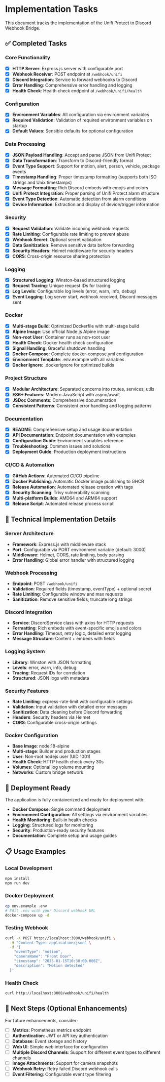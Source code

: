 # Implementation Tasks

This document tracks the implementation of the Unifi Protect to Discord Webhook Bridge.

## ✅ Completed Tasks

### Core Functionality

- [x] **HTTP Server**: Express.js server with configurable port
- [x] **Webhook Receiver**: POST endpoint at `/webhook/unifi`
- [x] **Discord Integration**: Service to forward webhooks to Discord
- [x] **Error Handling**: Comprehensive error handling and logging
- [x] **Health Check**: Health check endpoint at `/webhook/unifi/health`

### Configuration

- [x] **Environment Variables**: All configuration via environment variables
- [x] **Required Validation**: Validation of required environment variables on startup
- [x] **Default Values**: Sensible defaults for optional configuration

### Data Processing

- [x] **JSON Payload Handling**: Accept and parse JSON from Unifi Protect
- [x] **Data Transformation**: Transform to Discord-friendly format
- [x] **Event Type Support**: Support for motion, alert, person, vehicle, package events
- [x] **Timestamp Handling**: Proper timestamp formatting (supports both ISO strings and Unix timestamps)
- [x] **Message Formatting**: Rich Discord embeds with emojis and colors
- [x] **Unifi Protect Integration**: Proper parsing of Unifi Protect alarm structure
- [x] **Event Type Detection**: Automatic detection from alarm conditions
- [x] **Device Information**: Extraction and display of device/trigger information

### Security

- [x] **Request Validation**: Validate incoming webhook requests
- [x] **Rate Limiting**: Configurable rate limiting to prevent abuse
- [x] **Webhook Secret**: Optional secret validation
- [x] **Data Sanitization**: Remove sensitive data before forwarding
- [x] **Security Headers**: Helmet middleware for security headers
- [x] **CORS**: Cross-origin resource sharing protection

### Logging

- [x] **Structured Logging**: Winston-based structured logging
- [x] **Request Tracing**: Unique request IDs for tracing
- [x] **Log Levels**: Configurable log levels (error, warn, info, debug)
- [x] **Event Logging**: Log server start, webhook received, Discord messages sent

### Docker

- [x] **Multi-stage Build**: Optimized Dockerfile with multi-stage build
- [x] **Alpine Image**: Use official Node.js Alpine image
- [x] **Non-root User**: Container runs as non-root user
- [x] **Health Check**: Docker health check configuration
- [x] **Signal Handling**: Graceful shutdown handling
- [x] **Docker Compose**: Complete docker-compose.yml configuration
- [x] **Environment Template**: .env.example with all variables
- [x] **Docker Ignore**: .dockerignore for optimized builds

### Project Structure

- [x] **Modular Architecture**: Separated concerns into routes, services, utils
- [x] **ES6+ Features**: Modern JavaScript with async/await
- [x] **JSDoc Comments**: Comprehensive documentation
- [x] **Consistent Patterns**: Consistent error handling and logging patterns

### Documentation

- [x] **README**: Comprehensive setup and usage documentation
- [x] **API Documentation**: Endpoint documentation with examples
- [x] **Configuration Guide**: Environment variables reference
- [x] **Troubleshooting**: Common issues and solutions
- [x] **Deployment Guide**: Production deployment instructions

### CI/CD & Automation

- [x] **GitHub Actions**: Automated CI/CD pipeline
- [x] **Docker Publishing**: Automatic Docker image publishing to GHCR
- [x] **Release Automation**: Automated release creation with tags
- [x] **Security Scanning**: Trivy vulnerability scanning
- [x] **Multi-platform Builds**: AMD64 and ARM64 support
- [x] **Release Script**: Automated release process script

## 🔧 Technical Implementation Details

### Server Architecture

- **Framework**: Express.js with middleware stack
- **Port**: Configurable via PORT environment variable (default: 3000)
- **Middleware**: Helmet, CORS, rate limiting, body parsing
- **Error Handling**: Global error handler with structured logging

### Webhook Processing

- **Endpoint**: POST `/webhook/unifi`
- **Validation**: Required fields (timestamp, eventType) + optional secret
- **Rate Limiting**: Configurable window and max requests
- **Sanitization**: Remove sensitive fields, truncate long strings

### Discord Integration

- **Service**: DiscordService class with axios for HTTP requests
- **Formatting**: Rich embeds with event-specific emojis and colors
- **Error Handling**: Timeout, retry logic, detailed error logging
- **Message Structure**: Content + embeds with fields

### Logging System

- **Library**: Winston with JSON formatting
- **Levels**: error, warn, info, debug
- **Tracing**: Request IDs for correlation
- **Structured**: JSON logs with metadata

### Security Features

- **Rate Limiting**: express-rate-limit with configurable settings
- **Validation**: Input validation with detailed error messages
- **Sanitization**: Data cleaning before Discord forwarding
- **Headers**: Security headers via Helmet
- **CORS**: Configurable cross-origin settings

### Docker Configuration

- **Base Image**: node:18-alpine
- **Multi-stage**: Builder and production stages
- **User**: Non-root nodejs user (UID 1001)
- **Health Check**: HTTP health check every 30s
- **Volumes**: Optional log volume mounting
- **Networks**: Custom bridge network

## 🚀 Deployment Ready

The application is fully containerized and ready for deployment with:

- **Docker Compose**: Single command deployment
- **Environment Configuration**: All settings via environment variables
- **Health Monitoring**: Built-in health checks
- **Logging**: Structured logs for monitoring
- **Security**: Production-ready security features
- **Documentation**: Complete setup and usage guides

## 📋 Usage Examples

### Local Development

```bash
npm install
npm run dev
```

### Docker Deployment

```bash
cp env.example .env
# Edit .env with your Discord webhook URL
docker-compose up -d
```

### Testing Webhook

```bash
curl -X POST http://localhost:3000/webhook/unifi \
  -H "Content-Type: application/json" \
  -d '{
    "eventType": "motion",
    "cameraName": "Front Door",
    "timestamp": "2025-01-15T10:30:00.000Z",
    "description": "Motion detected"
  }'
```

### Health Check

```bash
curl http://localhost:3000/webhook/unifi/health
```

## 🎯 Next Steps (Optional Enhancements)

For future enhancements, consider:

- [ ] **Metrics**: Prometheus metrics endpoint
- [ ] **Authentication**: JWT or API key authentication
- [ ] **Database**: Event storage and history
- [ ] **Web UI**: Simple web interface for configuration
- [ ] **Multiple Discord Channels**: Support for different event types to different channels
- [ ] **Image Attachments**: Support for camera snapshots
- [ ] **Webhook Retry**: Retry failed Discord webhook calls
- [ ] **Event Filtering**: Configurable event type filtering
